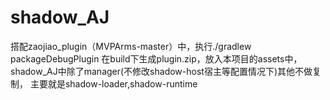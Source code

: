 # shadow_AJ
搭配zaojiao_plugin（MVPArms-master）中，执行./gradlew packageDebugPlugin 在build下生成plugin.zip，放入本项目的assets中，shadow_AJ中除了manager(不修改shadow-host宿主等配置情况下)其他不做复制，
主要就是shadow-loader,shadow-runtime
